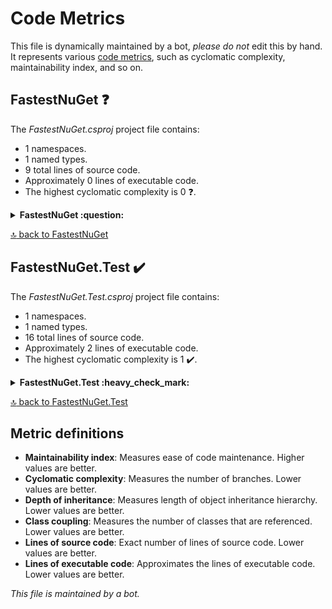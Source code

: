 <!-- markdownlint-capture -->
<!-- markdownlint-disable -->

# Code Metrics

This file is dynamically maintained by a bot, *please do not* edit this by hand. It represents various [code metrics](https://aka.ms/dotnet/code-metrics), such as cyclomatic complexity, maintainability index, and so on.

<div id='fastestnuget'></div>

## FastestNuGet :question:

The *FastestNuGet.csproj* project file contains:

- 1 namespaces.
- 1 named types.
- 9 total lines of source code.
- Approximately 0 lines of executable code.
- The highest cyclomatic complexity is 0 :question:.

<details>
<summary>
  <strong id="fastestnuget">
    FastestNuGet :question:
  </strong>
</summary>
<br>

The `FastestNuGet` namespace contains 1 named types.

- 1 named types.
- 9 total lines of source code.
- Approximately 0 lines of executable code.
- The highest cyclomatic complexity is 0 :question:.

<details>
<summary>
  <strong id="class1">
    Class1 :question:
  </strong>
</summary>
<br>

- The `Class1` contains 0 members.
- 6 total lines of source code.
- Approximately 0 lines of executable code.
- The highest cyclomatic complexity is 0 :question:.

| Member kind | Line number | Maintainability index | Cyclomatic complexity | Depth of inheritance | Class coupling | Lines of source / executable code |
| :-: | :-: | :-: | :-: | :-: | :-: | :-: |

<a href="#fastestnuget">:top: back to FastestNuGet</a>

</details>

</details>

<a href="#fastestnuget">:top: back to FastestNuGet</a>

<div id='fastestnuget-test'></div>

## FastestNuGet.Test :heavy_check_mark:

The *FastestNuGet.Test.csproj* project file contains:

- 1 namespaces.
- 1 named types.
- 16 total lines of source code.
- Approximately 2 lines of executable code.
- The highest cyclomatic complexity is 1 :heavy_check_mark:.

<details>
<summary>
  <strong id="fastestnuget-test">
    FastestNuGet.Test :heavy_check_mark:
  </strong>
</summary>
<br>

The `FastestNuGet.Test` namespace contains 1 named types.

- 1 named types.
- 16 total lines of source code.
- Approximately 2 lines of executable code.
- The highest cyclomatic complexity is 1 :heavy_check_mark:.

<details>
<summary>
  <strong id="class1test">
    Class1Test :heavy_check_mark:
  </strong>
</summary>
<br>

- The `Class1Test` contains 1 members.
- 10 total lines of source code.
- Approximately 2 lines of executable code.
- The highest cyclomatic complexity is 1 :heavy_check_mark:.

| Member kind | Line number | Maintainability index | Cyclomatic complexity | Depth of inheritance | Class coupling | Lines of source / executable code |
| :-: | :-: | :-: | :-: | :-: | :-: | :-: |
| Method | [9](https://github.com/RehanSaeed/FastestNuGet/blob/main/Tests/FastestNuGet.Test/Class1Test.cs#L9 "void Class1Test.Given_When_Then()") | 93 | 1 :heavy_check_mark: | 0 | 3 | 7 / 2 |

<a href="#fastestnuget-test">:top: back to FastestNuGet.Test</a>

</details>

</details>

<a href="#fastestnuget-test">:top: back to FastestNuGet.Test</a>

## Metric definitions

  - **Maintainability index**: Measures ease of code maintenance. Higher values are better.
  - **Cyclomatic complexity**: Measures the number of branches. Lower values are better.
  - **Depth of inheritance**: Measures length of object inheritance hierarchy. Lower values are better.
  - **Class coupling**: Measures the number of classes that are referenced. Lower values are better.
  - **Lines of source code**: Exact number of lines of source code. Lower values are better.
  - **Lines of executable code**: Approximates the lines of executable code. Lower values are better.

*This file is maintained by a bot.*

<!-- markdownlint-restore -->
